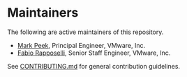 # Maintainers

The following are active maintainers of this repository.

* [Mark Peek](https://github.com/markpeek), Principal Engineer, VMware, Inc.
* [Fabio Rapposelli](https://github.com/frapposelli), Senior Staff Engineer, VMware, Inc.

See [CONTRIBUTING.md](CONTRIBUTING.md) for general contribution guidelines.